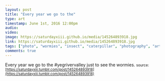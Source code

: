 ```yaml
---
layout: post
title: "Every year we go to the"
type: art
timestamp: June 1st, 2016 12:00pm
audio: 
video: 
image: https://saturdayxiii.github.io/media/145264893918.jpg
link: https://saturdayxiii.github.io/media/145264893918.jpg
tags: ["photo", "wormies", "insect", "caterpillar", "photography", "art"]
comments: true
---
```

Every year we go to the #yegrivervalley just to see the wormies.
<small>source: [https://saturdayxiii.tumblr.com/post/145264893918](https://saturdayxiii.tumblr.com/post/145264893918)</small>